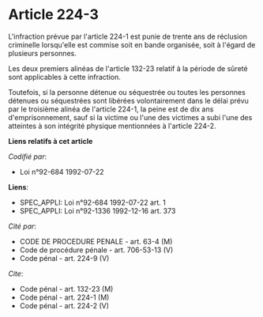 # Article 224-3

L'infraction prévue par l'article 224-1 est punie de trente ans de réclusion criminelle lorsqu'elle est commise soit en bande
organisée, soit à l'égard de plusieurs personnes.

Les deux premiers alinéas de l'article 132-23 relatif à la période de sûreté sont applicables à cette infraction.

Toutefois, si la personne détenue ou séquestrée ou toutes les personnes détenues ou séquestrées sont libérées volontairement
dans le délai prévu par le troisième alinéa de l'article 224-1, la peine est de dix ans d'emprisonnement, sauf si la victime
ou l'une des victimes a subi l'une des atteintes à son intégrité physique mentionnées à l'article 224-2.

**Liens relatifs à cet article**

_Codifié par_:

  - Loi n°92-684 1992-07-22

**Liens**:

  - SPEC_APPLI: Loi n°92-684 1992-07-22 art. 1
  - SPEC_APPLI: Loi n°92-1336 1992-12-16 art. 373

_Cité par_:

  - CODE DE PROCEDURE PENALE - art. 63-4 (M)
  - Code de procédure pénale - art. 706-53-13 (V)
  - Code pénal - art. 224-9 (V)

_Cite_:

  - Code pénal - art. 132-23 (M)
  - Code pénal - art. 224-1 (M)
  - Code pénal - art. 224-2 (V)
